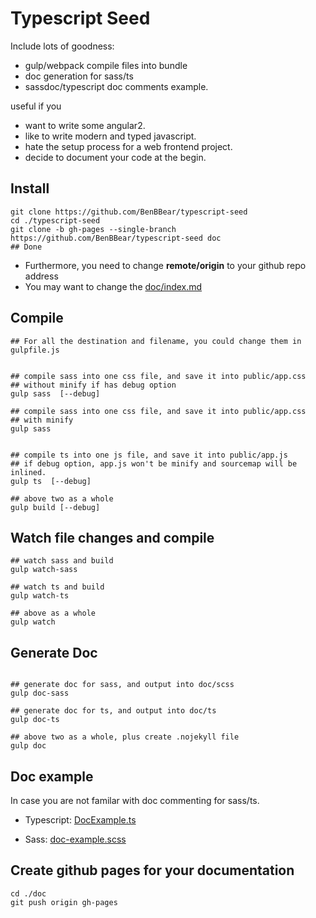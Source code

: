 # Typescript Seed


Include lots of goodness:

- gulp/webpack compile files into bundle
- doc generation for sass/ts
- sassdoc/typescript doc comments example.


useful if you 

- want to write some angular2.
- like to write modern and typed javascript.
- hate the setup process for a web frontend project.
- decide to document your code at the begin.

## Install


```shell
git clone https://github.com/BenBBear/typescript-seed  
cd ./typescript-seed
git clone -b gh-pages --single-branch  https://github.com/BenBBear/typescript-seed doc 
## Done
```

- Furthermore, you need to change **remote/origin** to your github repo address
- You may want to change the [doc/index.md](https://github.com/BenBBear/typescript-seed/blob/gh-pages/index.md)



## Compile

```shell
## For all the destination and filename, you could change them in gulpfile.js


## compile sass into one css file, and save it into public/app.css
## without minify if has debug option
gulp sass  [--debug]

## compile sass into one css file, and save it into public/app.css
## with minify
gulp sass  


## compile ts into one js file, and save it into public/app.js
## if debug option, app.js won't be minify and sourcemap will be inlined.
gulp ts  [--debug]

## above two as a whole
gulp build [--debug]
```



## Watch file changes and compile

```shell
## watch sass and build
gulp watch-sass

## watch ts and build
gulp watch-ts

## above as a whole
gulp watch
```


## Generate Doc


```shell

## generate doc for sass, and output into doc/scss
gulp doc-sass

## generate doc for ts, and output into doc/ts
gulp doc-ts

## above two as a whole, plus create .nojekyll file
gulp doc
```


## Doc example

In case you are not familar with doc commenting for sass/ts. 

- Typescript: [DocExample.ts](https://github.com/BenBBear/typescript-seed/blob/master/ts/classes/DocExample.ts)

- Sass: [doc-example.scss](https://github.com/BenBBear/typescript-seed/blob/master/scss/doc-example.scss)


## Create github pages for your documentation

```shell
cd ./doc
git push origin gh-pages 
```